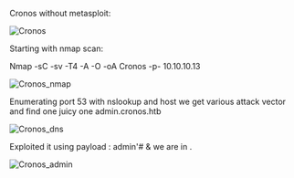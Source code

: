 Cronos without metasploit:

![Cronos](https://user-images.githubusercontent.com/55708909/91448621-bd308200-e897-11ea-8983-8835a9c47ec7.png)

Starting with nmap scan:

Nmap -sC -sv -T4 -A -O -oA Cronos -p- 10.10.10.13

![Cronos_nmap](https://user-images.githubusercontent.com/55708909/91449090-5069b780-e898-11ea-861b-ed8c54de2ee0.png)

Enumerating port 53 with nslookup and host we get various attack vector and find one juicy one admin.cronos.htb

![Cronos_dns](https://user-images.githubusercontent.com/55708909/91450122-91ae9700-e899-11ea-9f92-b42ba7c9ab51.png)

Exploited it using payload : admin'#  & we are in .

![Cronos_admin](https://user-images.githubusercontent.com/55708909/91450307-c7538000-e899-11ea-915d-a7ae89dcf6d3.png)




